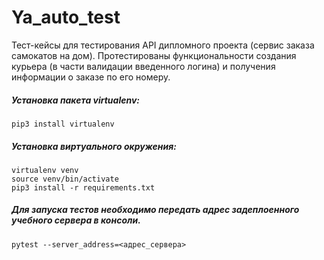 # Ya_auto_test
Тест-кейсы для тестирования API дипломного проекта (сервис заказа самокатов на дом). Протестированы функциональности создания курьера (в части валидации введенного логина) и получения информации о заказе по его номеру.


##### Установка пакета virtualenv:
```pip3 install virtualenv```


##### Установка виртуального окружения:
```
virtualenv venv
source venv/bin/activate
pip3 install -r requirements.txt
```

##### Для запуска тестов необходимо передать адрес задеплоенного учебного сервера в консоли.

```pytest --server_address=<адрес_сервера>```
